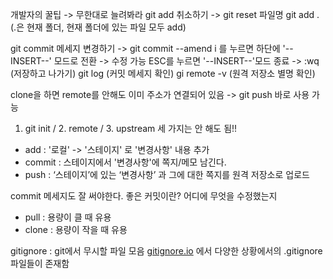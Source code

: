개발자의 꿀팁 -> 무한대로 늘려봐라
git add 취소하기 -> git reset 파일명
git add . (.은 현재 폴더, 현재 폴더에 있는 파일 모두 add)

git commit 메세지 변경하기 -> git commit --amend
i 를 누르면 하단에 '--INSERT--' 모드로 전환 -> 수정 가능
ESC를 누르면 '--INSERT--'모드 종료 -> :wq (저장하고 나가기)
git log (커밋 메세지 확인)
gi remote -v (원격 저장소 별명 확인)

clone을 하면 remote를 안해도 이미 주소가 연결되어 있음
-> git push 바로 사용 가능

1. git init / 2. remote / 3. upstream  세 가지는 안 해도 됨!!

- add : '로컬' -> '스테이지' 로 '변경사항' 내용 추가
- commit : 스테이지에서 '변경사항'에 쪽지/메모 남긴다.
- push : ‘스테이지’에 있는 ‘변경사항’ 과 그에 대한 쪽지를 원격 저장소로 업로드

commit 메세지도 잘 써야한다.
좋은 커밋이란? 어디에 무엇을 수정했는지

- pull : 용량이 클 때 유용
- clone : 용량이 작을 때 유용

gitignore : git에서 무시할 파일 모음
[gitignore.io](http://gitignore.io/) 에서 다양한 상황에서의 .gitignore 파일들이 존재함